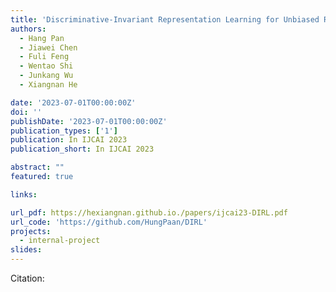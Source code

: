```yaml
---
title: 'Discriminative-Invariant Representation Learning for Unbiased Recommendation'
authors:
  - Hang Pan
  - Jiawei Chen
  - Fuli Feng
  - Wentao Shi
  - Junkang Wu 
  - Xiangnan He

date: '2023-07-01T00:00:00Z'
doi: ''
publishDate: '2023-07-01T00:00:00Z'
publication_types: ['1']
publication: In IJCAI 2023 
publication_short: In IJCAI 2023 

abstract: ""
featured: true

links:

url_pdf: https://hexiangnan.github.io./papers/ijcai23-DIRL.pdf
url_code: 'https://github.com/HungPaan/DIRL'
projects:
  - internal-project
slides:
---
```




Citation:
